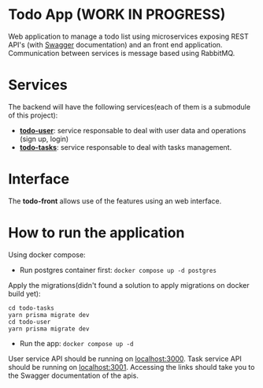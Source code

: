 # Todo App (WORK IN PROGRESS)
Web application to manage a todo list using microservices exposing REST API's (with [Swagger](https://swagger.io/) documentation) and an front end application. Communication between services is message based using RabbitMQ.

# Services
The backend will have the following services(each of them is a submodule of this project):
- [**todo-user**](https://github.com/Wallace-F-Rosa/todo-user): service responsable to deal with user data and operations (sign up, login)
- [**todo-tasks**](https://github.com/Wallace-F-Rosa/todo-tasks): service responsable to deal with tasks management.

# Interface
The **todo-front** allows use of the features using an web interface.

# How to run the application
Using docker compose:

- Run postgres container first:
`docker compose up -d postgres`

Apply the migrations(didn't found a solution to apply migrations on docker build yet):
```
cd todo-tasks
yarn prisma migrate dev
cd todo-user
yarn prisma migrate dev
```

- Run the app:
`docker compose up -d`

User service API should be running on [localhost:3000](localhost:3000).
Task service API should be running on [localhost:3001](localhost:3001).
Accessing the links should take you to the Swagger documentation of the apis.